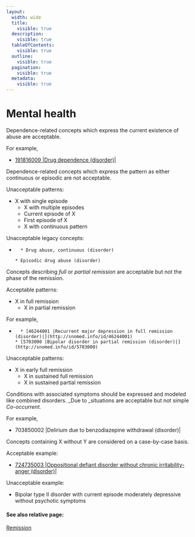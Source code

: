 ```yaml
---
layout:
  width: wide
  title:
    visible: true
  description:
    visible: true
  tableOfContents:
    visible: true
  outline:
    visible: true
  pagination:
    visible: true
  metadata:
    visible: true
---
```


# Mental health

Dependence-related concepts which express the current existence of abuse are acceptable.

For example,

* [191816009 |Drug dependence (disorder)|](http://snomed.info/id/191816009)

Dependence-related concepts which express the pattern as either continuous or episodic are not acceptable. 

Unacceptable patterns:

* X with single episode
    * X with multiple episodes
    * Current episode of X
    * First episode of X
    * X with continuous pattern

Unacceptable legacy concepts:

*       * Drug abuse, continuous (disorder)

      * Episodic drug abuse (disorder) 

Concepts describing  _full_ or  _partial remission_ are acceptable but not the phase of the remission.

Acceptable patterns:

* X in full remission 
    * X in partial remission

For example, 

*       * [46244001 |Recurrent major depression in full remission (disorder)|](http://snomed.info/id/46244001)
      * [5703000 |Bipolar disorder in partial remission (disorder)|](http://snomed.info/id/5703000)

Unacceptable patterns:

* X in early full remission
    * X in sustained full remission
    * X in sustained partial remission 

Conditions with associated symptoms should be expressed and modeled like combined disorders.  _Due to _situations are acceptable but not simple  _Co-occurrent._

For example, 

* 703850002 |Delirium due to benzodiazepine withdrawal (disorder)|

Concepts containing X without Y are considered on a case-by-case basis.

Acceptable example:

* [724735003 |Oppositional defiant disorder without chronic irritability-anger (disorder)|](http://snomed.info/id/724735003)

Unacceptable example: 

* Bipolar type II disorder with current episode moderately depressive without psychotic symptoms

#### See also relative page:

[Remission](https://confluence.ihtsdotools.org/display/WIPEG/Remission)
